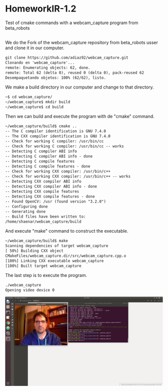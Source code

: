 # HomeworkIR-1.2

Test of cmake commands with a webcam_capture program from beta_robots

##


We do the Fork of the webcam_capture repository from beta_robots usser and clone it in our computer.
```
git clone https://github.com/adiaz92/webcam_capture.git
Clonando en 'webcam_capture'...
remote: Enumerating objects: 62, done.
remote: Total 62 (delta 0), reused 0 (delta 0), pack-reused 62
Desempaquetando objetos: 100% (62/62), listo.
```
We make a build directory in our computer and change to that directory.
```
~$ cd webcam_capture/
~/webcam_capture$ mkdir build
~/webcam_capture$ cd build
```
Then we can build and execute the program with de "cmake" command.
```
~/webcam_capture/build$ cmake ..
-- The C compiler identification is GNU 7.4.0
-- The CXX compiler identification is GNU 7.4.0
-- Check for working C compiler: /usr/bin/cc
-- Check for working C compiler: /usr/bin/cc -- works
-- Detecting C compiler ABI info
-- Detecting C compiler ABI info - done
-- Detecting C compile features
-- Detecting C compile features - done
-- Check for working CXX compiler: /usr/bin/c++
-- Check for working CXX compiler: /usr/bin/c++ -- works
-- Detecting CXX compiler ABI info
-- Detecting CXX compiler ABI info - done
-- Detecting CXX compile features
-- Detecting CXX compile features - done
-- Found OpenCV: /usr (found version "3.2.0") 
-- Configuring done
-- Generating done
-- Build files have been written to: /home/shaenar/webcam_capture/build
```
And execute "make" command to construct the executable.
```
~/webcam_capture/build$ make
Scanning dependencies of target webcam_capture
[ 50%] Building CXX object CMakeFiles/webcam_capture.dir/src/webcam_capture.cpp.o
[100%] Linking CXX executable webcam_capture
[100%] Built target webcam_capture
```
The last step is to execute the program.
```
./webcam_capture 
Opening video device 0
```
![Capture of webcam_capture program](https://github.com/adiaz92/HomeworkIR-1.2/blob/master/media/Captura%20de%20pantalla%20de%202019-11-07%2019-52-34.png)
